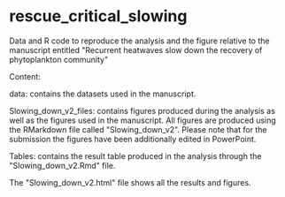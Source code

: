 # rescue_critical_slowing
 Data and R code to reproduce the analysis and the figure relative to the manuscript entitled "Recurrent heatwaves slow down the recovery of phytoplankton community"

Content:

data: contains the datasets used in the manuscript.

Slowing_down_v2_files: contains figures produced during the analysis as well as the figures used in the manuscript. All figures are produced using the RMarkdown file called "Slowing_down_v2". Please note that for the submission the figures have been additionally edited in PowerPoint. 

Tables: contains the result table produced in the analysis through the "Slowing_down_v2.Rmd" file. 

The "Slowing_down_v2.html" file shows all the results and figures. 




